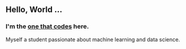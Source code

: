 ## Hello, World ... 
### I'm the [one that codes](https://www.github.com/1thatcodes) here. 

Myself a student passionate about machine learning and data science.

